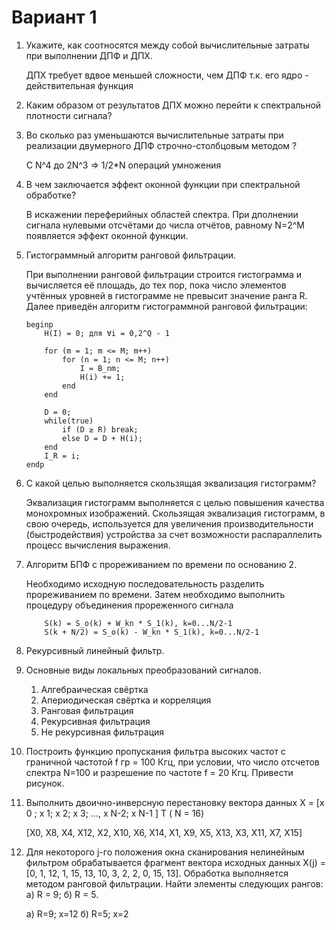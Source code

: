 # Вариант 1

1.	Укажите, как соотносятся между собой вычислительные затраты при выполнении ДПФ и ДПХ.

    ДПХ требует вдвое меньшей сложности, чем ДПФ т.к. его ядро - действительная функция

2.	Каким образом от результатов ДПХ можно перейти к спектральной плотности сигнала?

3.	Во сколько раз уменьшаются вычислительные затраты при реализации двумерного ДПФ строчно-столбцовым методом ?

    С N^4 до 2N^3 => 1/2*N операций умножения

4.	В чем заключается эффект оконной функции при спектральной обработке?

    В искажении переферийных областей спектра. При дполнении сигнала нулевыми отсчётами до числа отчётов, равному N=2^M появляется эффект оконной функции.

5.	Гистограммный алгоритм ранговой фильтрации.

    При выполнении ранговой фильтрации строится гистограмма и вычисляется её площадь, до тех пор, пока число элементов учтённых уровней в гистограмме не превысит значение ранга R. Далее приведён алгоритм гистограммной ранговой фильтрации:
    ```
    beginp
        H(I) = 0; для ∀i = 0,2^Q - 1

        for (m = 1; m <= M; m++)
            for (n = 1; n <= M; n++)
                I = B_nm;
                H(i) += 1;
            end
        end

        D = 0;
        while(true)
            if (D ≥ R) break;
            else D = D + H(i);
        end
        I_R = i;
    endp
    ```

6.	С какой целью выполняется скользящая эквализация гистограмм?

    Эквализация гистограмм выполняется с целью повышения качества монохромных изображений. Скользящая эквализация гистограмм, в свою очередь, используется для увеличения производительности (быстродействия) устройства за счет возможности распараллелить процесс вычисления выражения.

7.	Алгоритм БПФ с прореживанием по времени по основанию 2.

    Необходимо исходную последовательность разделить прореживанием по времени. Затем необходимо выполнить процедуру объединения прореженного сигнала
    ```
        S(k) = S_o(k) + W_kn * S_1(k), k=0...N/2-1
        S(k + N/2) = S_o(k) - W_kn * S_1(k), k=0...N/2-1
    ```

8.	Рекурсивный линейный фильтр.

9.	Основные виды локальных  преобразований сигналов.
    
    1. Алгебраическая свёртка
    2. Апериодическая свёртка и корреляция
    3. Ранговая фильтрация
    4. Рекурсивная фильтрация
    5. Не рекурсивная фильтрация


10.	 Построить функцию пропускания фильтра высоких частот с граничной частотой f гр = 100 Кгц,  при условии,  что число отсчетов спектра N=100 и разрешение по частоте  f = 20 Кгц. Привести рисунок.

11.	Выполнить двоично-инверсную перестановку вектора данных X = [x 0 ; x 1; x 2; x 3; ..., x N-2; x N-1 ] Т  ( N = 16)

    [X0, X8, X4, X12, X2, X10, X6, X14, X1, X9, X5, X13, X3, X11, X7, X15]

12. Для некоторого j-го положения окна сканирования нелинейным  фильтром обрабатывается фрагмент вектора исходных данных  X(j) =[0, 1, 12, 1, 15, 13, 10, 3, 2, 2, 0, 15, 13]. Обработка выполняется методом ранговой фильтрации.  Найти элементы следующих рангов:  а) R = 9;  б) R = 5.

    a) R=9; x=12
    б) R=5; x=2